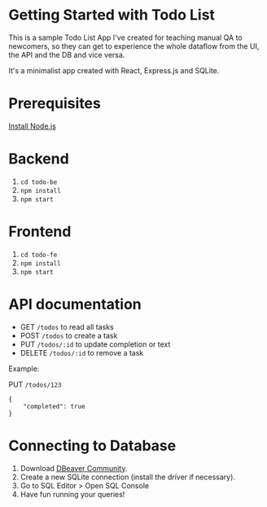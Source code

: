 # Getting Started with Todo List

This is a sample Todo List App I've created for teaching manual QA to newcomers, so they can get to experience the whole dataflow from the UI, the API and the DB and vice versa.

It's a minimalist app created with React, Express.js and SQLite.

# Prerequisites
[Install Node.js](https://nodejs.org/en/download)

# Backend
1. ``cd todo-be``
2. ``npm install``
3. ``npm start``

# Frontend
1. ``cd todo-fe``
2. ``npm install``
3. ``npm start``

# API documentation
* GET ``/todos`` to read all tasks
* POST ``/todos`` to create a task
* PUT ``/todos/:id`` to update completion or text
* DELETE ``/todos/:id`` to remove a task

Example:

PUT ``/todos/123``
```
{
    "completed": true
}
```

# Connecting to Database
1. Download [DBeaver Community](https://dbeaver.io/).
2. Create a new SQLite connection (install the driver if necessary).
3. Go to SQL Editor > Open SQL Console
4. Have fun running your queries!
